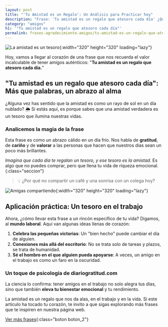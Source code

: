 ```yaml
---
layout: post
title: "'Tu Amistad es un Regalo': Un Análisis para Practicar hoy"
description: "Frase: 'Tu amistad es un regalo que atesoro cada día' ¿Quieres saber cómo una simple frase puede hacer que tus días sean más brillantes?"
category: "amigos"
h1: '"Tu amistad es un regalo que atesoro cada día"'
permalink: frases-agradecimiento-amigos/tu-amistad-es-un-regalo-que-atesoro-cada-dia
---
```

![La amistad es un tesoro]({{'img/blog/tu-amistad-es-un-tesoro.webp'|relative_url}}){:width="320" height="320" loading="lazy"}

Hoy, vamos a llegar al corazón de una frase que nos recuerda el valor incalculable de tener amigos auténticos: "**Tu amistad es un regalo que atesoro cada día.**"

## "Tu amistad es un regalo que atesoro cada día": Más que palabras, un abrazo al alma

¿Alguna vez has sentido que la amistad es como un rayo de sol en un día nublado? 🌦️ Si estás aquí, es porque sabes que una amistad verdadera es un tesoro que ilumina nuestras vidas.

### Analicemos la magia de la frase

Esta frase es como un abrazo cálido en un día frío. Nos habla de **gratitud**, de **cariño** y de **valorar** a las personas que hacen que nuestros días sean un poco más brillantes.

*Imagina que cada día te regalan un tesoro, y ese tesoro es la amistad*. Es algo que no puedes comprar, pero que llena tu vida de riqueza emocional.
{:class="seccion"}

>💡 ¿Por qué no compartir un café y una sonrisa con un colega hoy?

![Amigas compartiendo]({{'img/blog/tu-amistad-es-un-tesoro-amigas.webp'|relative_url}}){:width="320" height="320" loading="lazy"}

## Aplicación práctica: Un tesoro en el trabajo

Ahora, ¿cómo llevar esta frase a un rincón específico de tu vida? Digamos, al **mundo laboral**. Aquí van algunas ideas llenas de corazón:

1. **Celebra las pequeñas victorias**: Un "bien hecho" puede cambiar el día de alguien.
2. **Conexiones más allá del escritorio**: No se trata solo de tareas y plazos, se trata de humanidad.
3. **Sé el hombro en el que alguien pueda apoyarse**: A veces, un amigo en el trabajo es como un faro en la oscuridad.

### Un toque de psicología de diariogratitud.com

La ciencia lo confirma: tener amigos en el trabajo no solo alegra tus días, sino que también **eleva tu bienestar emocional** y tu rendimiento.

La amistad es un regalo que nos da alas, en el trabajo y en la vida. Si este artículo ha tocado tu corazón, te invito a que sigas explorando más frases que te inspiren en nuestra página web.

[Ver más frases]({{'frases-agradecimiento-amigos'|relative_url}} "Frases amigos"){:class="boton boton_2"}
